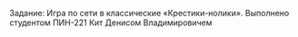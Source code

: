 Задание: Игра по сети в классические «Крестики-нолики». Выполнено студентом ПИН-221 Кит Денисом Владимировичем
